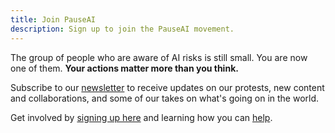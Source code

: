 ```yaml
---
title: Join PauseAI
description: Sign up to join the PauseAI movement.
---
```


The group of people who are aware of AI risks is still small.
You are now one of them.
**Your actions matter more than you think.**

Subscribe to our [newsletter](https://substack.com/@pauseai) to receive updates on our protests, new content and collaborations, and some of our takes on what's going on in the world.

Get involved by [signing up here](https://airtable.com/appWPTGqZmUcs3NWu/pagoxRuCai4OYJEHt/form) and learning how you can [help](/action).
